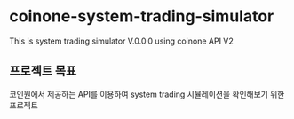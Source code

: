 # coinone-system-trading-simulator
This is system trading simulator V.0.0.0 using coinone API V2

프로젝트 목표
---------
코인원에서 제공하는 API를 이용하여 system trading 시뮬레이션을 확인해보기 위한 프로젝트


